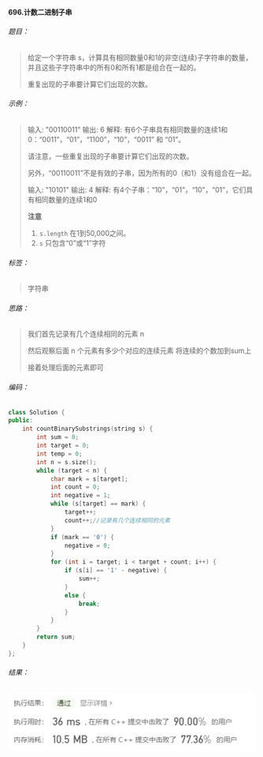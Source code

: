 #### 696.计数二进制子串

###### 题目：

> 给定一个字符串 s，计算具有相同数量0和1的非空(连续)子字符串的数量，并且这些子字符串中的所有0和所有1都是组合在一起的。
>
> 重复出现的子串要计算它们出现的次数。
>

###### 示例：

> 输入: "00110011"
> 输出: 6
> 解释: 有6个子串具有相同数量的连续1和0：“0011”，“01”，“1100”，“10”，“0011” 和 “01”。
>
> 请注意，一些重复出现的子串要计算它们出现的次数。
>
> 另外，“00110011”不是有效的子串，因为所有的0（和1）没有组合在一起。
>
> 
>
> 输入: "10101"
> 输出: 4
> 解释: 有4个子串：“10”，“01”，“10”，“01”，它们具有相同数量的连续1和0
>
> 
>
> **注意**
>
> 1. `s.length` 在1到50,000之间。
> 2. `s` 只包含“0”或“1”字符

###### 标签：

> 字符串

###### 思路：

>  我们首先记录有几个连续相同的元素 n 
>
>  然后观察后面 n 个元素有多少个对应的连续元素 将连续的个数加到sum上
>
>  接着处理后面的元素即可

###### 编码：

```c++
class Solution {
public:
	int countBinarySubstrings(string s) {
		int sum = 0;
		int target = 0;
		int temp = 0;
		int n = s.size();
		while (target < n) {
			char mark = s[target];
			int count = 0;
			int negative = 1;
			while (s[target] == mark) {
				target++;
				count++;//记录有几个连续相同的元素
			}
			if (mark == '0') {
				negative = 0;
			}
			for (int i = target; i < target + count; i++) {
				if (s[i] == '1' - negative) {
					sum++;
				}
				else {
					break;
				}
			}
		}
		return sum;
	}
};
```



###### 结果：

![运行结果](images/image-20200811171303165.png)

